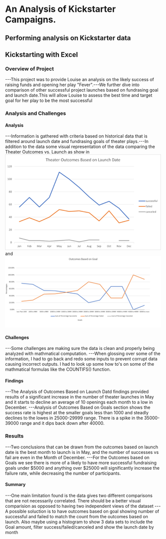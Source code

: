 # An Analysis of Kickstarter Campaigns.
## Performing analysis on Kickstarter data
## Kickstarting with Excel
### Overview of Project
---This project was to provide Louise an analysis on the likely success of raising funds and opening her play "Fever".---We further dive into comparison of other successful project launches based on fundrasing goal and launch date.This will allow    Louise to assess the best time and target goal for her play to be the most successful
### Analysis and Challenges
#### Analysis
---Information is gathered with criteria based on historical data that is filtered around launch date and fundrasing goals of theater plays.---In addition to the data some visual representation of the data comparing the Theater Outcomes vs. Launch as show in ![Theater   Outcomes vs. Launch](https://github.com/jobloom79/kickstarter-analysis/blob/main/Theater_Outcomes_vs_Launch.PNG) and ![Outcomes   vs. Goals](https://github.com/jobloom79/kickstarter-analysis/blob/main/Outcomes_vs_Goals.PNG)
#### Challenges
---Some challenges are making sure the data is clean and properly being analyzed with mathmatical computation.
---When glossing over some of the information, I had to go back and redo some inputs to prevent corrupt data causing incorrect outputs. I had to look up some how to's on some of the mathmatical formulas like the COUNTIFS() function.
#### Findings
---The Analysis of Outcomes Based on Launch Datd findings provided results of a significant increase in the number of theater launches in May and it starts to decline an average of 10 openings each month to a low in December.
---Analysis of Outcomes Based on Goals section shows the success rate is highest at the smaller goals less than 1000 and steadly declines to the lowes in 25000-29999 range. There is a spike in the 35000-39000 range and it dips back down after 40000.
### Results
---Two conclusions that can be drawn from the outcomes based on launch date is the best month to launch is in May, and the number of successes vs fail are even in the Month of December.
---For the Outcomes based on Goals we see there is more of a likely to have more successful fundraising goals under $5000 and anything over $25000 will significantly increase the failure rate, while decreasing the number of participants.
#### Summary
---One main limitation found is the data gives two different comparisons that are not necessarily correlated. There should be a better visual comparision as opposed to having two independent views of the dataset
---A possible soluction is to have outcomes based on goal showing number of successful and failed to match the count from the outcomes based on launch. Also maybe using a histogram to show 3 data sets to include the Goal amount, filter success/failed/canceled and show the launch date by month
